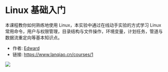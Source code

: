 # Linux 基础入门

本课程教你如何熟练地使用 Linux，本实验中通过在线动手实验的方式学习 Linux 常用命令，用户与权限管理，目录结构与文件操作，环境变量，计划任务，管道与数据流重定向等基本知识点。

- 作者: [Edward](https://www.lanqiao.cn/users/20406/)
- 链接: https://www.lanqiao.cn/courses/1

![](https://dn-simplecloud.shiyanlou.com/assets/1638351889148_68975725dd46a9adfd750384dc06e9ad)
